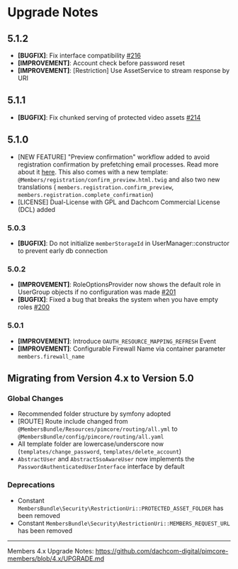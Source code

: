 # Upgrade Notes

## 5.1.2
- **[BUGFIX]**: Fix interface compatibility [#216](https://github.com/dachcom-digital/pimcore-members/issues/216)
- **[IMPROVEMENT]**: Account check before password reset
- **[IMPROVEMENT]**: [Restriction] Use AssetService to stream response by URI 

## 5.1.1
- **[BUGFIX]**: Fix chunked serving of protected video assets [#214](https://github.com/dachcom-digital/pimcore-members/pull/214)

## 5.1.0
- [NEW FEATURE] "Preview confirmation" workflow added to avoid registration confirmation by prefetching email processes. 
  Read more about it [here](./docs/60_RegistrationTypes.md#email-prefetching). 
  This also comes with a new template: `@Members/registration/confirm_preview.html.twig` and also two new translations (
  `members.registration.confirm_preview`, `members.registration.complete_confirmation`)
- [LICENSE] Dual-License with GPL and Dachcom Commercial License (DCL) added

### 5.0.3
- **[BUGFIX]**: Do not initialize `memberStorageId` in UserManager::constructor to prevent early db connection 

### 5.0.2
- **[IMPROVEMENT]**: RoleOptionsProvider now shows the default role in UserGroup objects if no configuration was made [#201](https://github.com/dachcom-digital/pimcore-members/issues/201)
- **[BUGFIX]**: Fixed a bug that breaks the system when you have empty roles [#200](https://github.com/dachcom-digital/pimcore-members/pull/200)

### 5.0.1
- **[IMPROVEMENT]**: Introduce `OAUTH_RESOURCE_MAPPING_REFRESH` Event
- **[IMPROVEMENT]**: Configurable Firewall Name via container parameter `members.firewall_name`

## Migrating from Version 4.x to Version 5.0

### Global Changes
- Recommended folder structure by symfony adopted
- [ROUTE] Route include changed from `@MembersBundle/Resources/pimcore/routing/all.yml` to `@MembersBundle/config/pimcore/routing/all.yaml`
- All template folder are lowercase/underscore now (`templates/change_password`, `templates/delete_account`)
- `AbstractUser` and `AbstractSsoAwareUser` now implements the `PasswordAuthenticatedUserInterface` interface by default

### Deprecations
- Constant `MembersBundle\Security\RestrictionUri::PROTECTED_ASSET_FOLDER` has been removed
- Constant `MembersBundle\Security\RestrictionUri::MEMBERS_REQUEST_URL` has been removed

***

Members 4.x Upgrade Notes: https://github.com/dachcom-digital/pimcore-members/blob/4.x/UPGRADE.md
